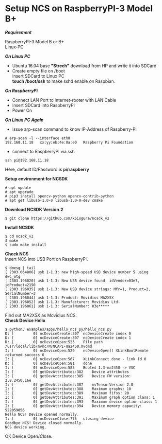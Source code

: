 # Setup NCS on RaspberryPI-3 Model B+

***Requirement***

RaspberryPI-3 Model B or B+  
Linux-PC  

***On Linux PC***

- Ubuntu 16.04 base **"Strech"** download from HP and write it into SDCard  
- Create empty file on /boot  
  insert SDCard to Linux PC  
  **touch /boot/ssh** to make sshd enable on Raspbian.    

***On RaspberryPi***

- Connect LAN Port to internet-rooter with LAN Cable  
- Insert SDCard into RaspberryPi  
- Power On

***On Linux PC Again***

- Issue arp-scan command to know IP-Address of Raspberry-PI
```
# arp-scan -l --interface eth0
192.168.11.18	xx:yy:eb:4e:8a:e0	Raspberry Pi Foundation
```
- connect to RaspberryPI via ssh
```
ssh pi@192.168.11.18
```
Here, default ID/Password is **pi/raspberry**

**Setup environment for NCSDK**  
```
# apt update
# apt upgrade
# pip3 install opencv-python opencv-contrib-python
# apt get libusb-1.0-0 libusb-1.0-0-dev cmake
```
**Download NCSDK Version.2**
```
$ git clone https://github.com/k5iogura/ncsdk_v2
```
**Install NCSDK**
```
$ cd ncsdk_v2
$ make
$ sudo make install
```
**Check NCS**  
Insert NCS into USB Port on RaspberryPI.  
```
$ dmesg | tail
[ 2303.064806] usb 1-1.3: new high-speed USB device number 5 using dwc_otg
[ 2303.196020] usb 1-1.3: New USB device found, idVendor=03e7, idProduct=2150
[ 2303.196035] usb 1-1.3: New USB device strings: Mfr=1, Product=2, SerialNumber=3
[ 2303.196044] usb 1-1.3: Product: Movidius MA2X5X
[ 2303.196052] usb 1-1.3: Manufacturer: Movidius Ltd.
[ 2303.196061] usb 1-1.3: SerialNumber: 03e*****
```
Find out MA2X5X as Movidius NCS.  
**Check Device Hello**
```
$ python3 examples/apps/hello_ncs_py/hello_ncs.py 
D: [         0] ncDeviceCreate:307	ncDeviceCreate index 0
D: [         0] ncDeviceCreate:307	ncDeviceCreate index 1
D: [         0] ncDeviceOpen:523	File path /usr/local/lib/mvnc/MvNCAPI-ma2450.mvcmd
I: [         0] ncDeviceOpen:529	ncDeviceOpen() XLinkBootRemote returned success 0
I: [         0] ncDeviceOpen:567	XLinkConnect done - link Id 0
D: [         0] ncDeviceOpen:581	done
I: [         0] ncDeviceOpen:583	Booted 1.3-ma2450 -> VSC
I: [         0] getDevAttributes:382	Device attributes
I: [         0] getDevAttributes:385	Device FW version: 2.8.2450.16e
I: [         0] getDevAttributes:387	mvTensorVersion 2.8 
I: [         0] getDevAttributes:388	Maximum graphs: 10
I: [         0] getDevAttributes:389	Maximum fifos: 20
I: [         0] getDevAttributes:391	Maximum graph option class: 1
I: [         0] getDevAttributes:393	Maximum device option class: 1
I: [         0] getDevAttributes:394	Device memory capacity: 522059056
Hello NCS! Device opened normally.
I: [         0] ncDeviceClose:775	closing device
Goodbye NCS! Device closed normally.
NCS device working.
```
OK Device Open/Close.  
